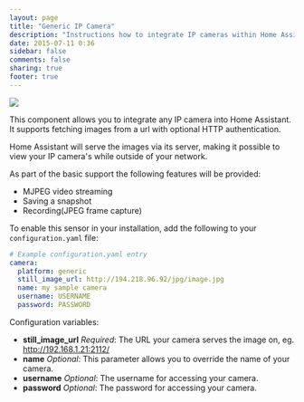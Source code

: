 ```yaml
---
layout: page
title: "Generic IP Camera"
description: "Instructions how to integrate IP cameras within Home Assistant."
date: 2015-07-11 0:36
sidebar: false
comments: false
sharing: true
footer: true
---
```

<img src='/images/supported_brands/camera-web.png' class='brand pull-right' />

This component allows you to integrate any IP camera into Home Assistant. It supports fetching images from a url with optional HTTP authentication.

Home Assistant will serve the images via its server, making it possible to view your IP camera's while outside of your network.

As part of the basic support the following features will be provided:
- MJPEG video streaming
- Saving a snapshot
- Recording(JPEG frame capture)

To enable this sensor in your installation, add the following to your `configuration.yaml` file:

```yaml
# Example configuration.yaml entry
camera:
  platform: generic
  still_image_url: http://194.218.96.92/jpg/image.jpg
  name: my sample camera
  username: USERNAME
  password: PASSWORD
```

Configuration variables:

- **still_image_url** *Required*: The URL your camera serves the image on, eg. http://192.168.1.21:2112/
- **name** *Optional*: This parameter allows you to override the name of your camera.
- **username** *Optional*: The username for accessing your camera.
- **password** *Optional*: The password for accessing your camera.
